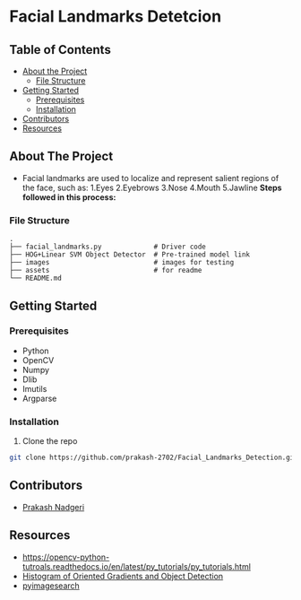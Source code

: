 # Facial Landmarks Detetcion 

<!-- TABLE OF CONTENTS -->
## Table of Contents

* [About the Project](#about-the-project)
  * [File Structure](#file-structure)
* [Getting Started](#getting-started)
  * [Prerequisites](#prerequisites)
  * [Installation](#installation)
* [Contributors](#contributors)
* [Resources](#resources)


<!-- ABOUT THE PROJECT -->
## About The Project 
* Facial landmarks are used to localize and represent salient regions of the face, such as:
  1.Eyes
  2.Eyebrows
  3.Nose
  4.Mouth
  5.Jawline
**Steps followed in this process:**

### File Structure
    .
    ├── facial_landmarks.py             # Driver code
    ├── HOG+Linear SVM Object Detector  # Pre-trained model link
    ├── images                          # images for testing
    ├── assets                          # for readme
    └── README.md 
    
<!-- GETTING STARTED -->
## Getting Started

### Prerequisites  
* Python
* OpenCV
* Numpy 
* Dlib 
* Imutils
* Argparse

### Installation
1. Clone the repo
```sh
git clone https://github.com/prakash-2702/Facial_Landmarks_Detection.git
```    
<!-- CONTRIBUTORS -->
## Contributors
* [Prakash Nadgeri](https://github.com/prakash-2702)
<!-- ACKNOWLEDGEMENTS AND REFERENCES -->
## Resources
* https://opencv-python-tutroals.readthedocs.io/en/latest/py_tutorials/py_tutorials.html
* [Histogram of Oriented Gradients and Object Detection](https://www.pyimagesearch.com/2014/11/10/histogram-oriented-gradients-object-detection/)
* [pyimagesearch](https://www.pyimagesearch.com/2017/04/03/facial-landmarks-dlib-opencv-python/)



